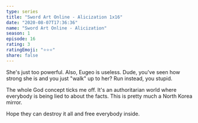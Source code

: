 ```yaml
--- 
type: series 
title: "Sword Art Online - Alicization 1x16" 
date: "2020-08-07T17:36:36" 
name: "Sword Art Online - Alicization" 
season: 1 
episode: 16 
rating: 3 
ratingEmoji: "⭐️⭐️⭐️" 
share: false 
---
```


She's just too powerful. Also, Eugeo is useless. Dude, you've seen how strong she is and you just "walk" up to her? Run instead, you stupid.

The whole God concept ticks me off. It's an authoritarian world where everybody is being lied to about the facts. This is pretty much a North Korea mirror.

Hope they can destroy it all and free everybody inside.
